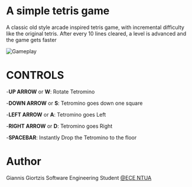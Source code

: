 # A simple tetris game
A classic old style arcade inspired tetris game, with incremental difficulty like the original tetris. After every 10 lines cleared, a level is advanced and the game gets faster

![Gameplay](https://github.com/giortzisg/tetris-ai/blob/master/game.png?raw=true)
# CONTROLS

-**UP ARROW** or **W**: Rotate Tetromino

-**DOWN ARROW** or **S**: Tetromino goes down one square

-**LEFT ARROW** or **A**: Tetromino goes Left

-**RIGHT ARROW** or **D**: Tetromino goes Right

-**SPACEBAR**: Instantly Drop the Tetromino to the floor

# Author
Giannis Giortzis Software Engineering Student [@ECE NTUA](https://www.ece.ntua.gr/)
